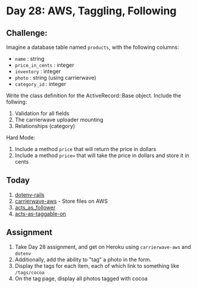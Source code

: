 Day 28: AWS, Taggling, Following
========================

Challenge:
----

Imagine a database table named `products`, with the following columns:

* `name` : string
* `price_in_cents` : integer
* `inventory` : integer
* `photo` : string (using carrierwave)
* `category_id` : integer


Write the class definition for the ActiveRecord::Base object. Include the
follwing:

1. Validation for all fields
1. The carrierwave uploader mounting
1. Relationships (category)

Hard Mode:

1. Include a method `price` that will return the price in dollars
1. Include a method `price=` that will take the price in dollars and store it in
   cents


Today
-----

1. [dotenv-rails](https://github.com/bkeepers/dotenv)
1. [carrierwave-aws](https://github.com/sorentwo/carrierwave-aws) - Store files on AWS
1. [acts_as_follower](https://github.com/tcocca/acts_as_follower)
1. [acts-as-taggable-on](https://github.com/mbleigh/acts-as-taggable-on)


Assignment
----------

1. Take Day 28 assignment, and get on Heroku using `carrierwave-aws` and `dotenv`
1. Additionally, add the ability to "tag" a photo in the form.
1. Display the tags for each item, each of which link to something like `/tags/cocoa` 
1. On the tag page, display all photos tagged with cocoa
    
